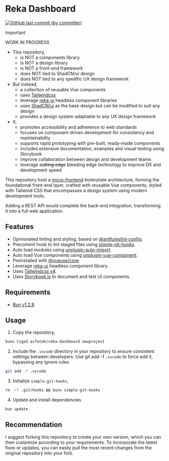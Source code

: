 # Reka Dashboard

<p>
  <a href="https://github.com/acfatah/reka-dashboard/commits/main">
  <img alt="GitHub last commit (by committer)" src="https://img.shields.io/github/last-commit/acfatah/reka-dashboard?display_timestamp=committer&style=flat-square"></a>
</p>

> [!IMPORTANT]
> WORK IN PROGRESS

- This repository,
  - is NOT a components library
  - is NOT a design library
  - is NOT a front-end framework
  - does NOT tied to ShadCN/ui design
  - does NOT tied to any spedific UX design framework
- But instead,
  - a collection of reusable Vue components
  - uses [Tailwindcss][4]
  - leverage [reka-ui][2] headless component libraries
  - uses [ShadCN/ui][3] as the base design but can be modified
    to suit any design
  - provides a design system adaptable to any UX design framework
- It,
  - promotes accessibility and adherence to web standards
  - focuses on component-driven development for consistency and maintainability
  - supports rapid prototyping with pre-built, ready-made components
  - includes extensive documentation, examples and visual testing using Storybook
  - improve collaboration between design and development teams
  - leverage ~~cutting edge~~ bleeding edge technology to improve DX and development speed

This repository host a [micro-frontend][1] boilerplate architecture, forming the
foundational front-end layer, crafted with reusable Vue components, styled with
Tailwind CSS that encompasses a design system using modern development tools.

Adding a REST API would complete the back-end integration, transforming it into
a full web application.

## Features

- Opinionated linting and styling, based on [@antfu/eslint-config](https://github.com/antfu/eslint-config).
- Precommit hook to lint staged files using [simple-git-hooks](https://github.com/toplenboren/simple-git-hooks).
- Auto load modules using [unplugin-auto-import](https://github.com/unplugin/unplugin-auto-import).
- Auto load Vue components using [unplugin-vue-component](https://github.com/unplugin/unplugin-vue-components).
- Preinstalled with [@vueuse/core](https://vueuse.org/functions.html).
- Leverage [reka-ui][2] headless component library.
- Uses [Tailwindcss v4][4].
- Uses [Storybook.js](https://storybook.js.org) to document and test UI components.

## Requirements

- [Bun v1.2.8](https://bun.sh)

## Usage

1. Copy the repository,

```bash
bunx tiged acfatah/reka-dashboard newproject
```

2. Include the `.vscode` directory in your repository to ensure consistent settings between developers. Use git add -f `.vscode` to force add it, bypassing any ignore rules.

```bash
git add -f .vscode
```

3. Initialize `simple-git-hooks`,

```bash
rm -rf .git/hooks && bunx simple-git-hooks
```

4. Update and install dependencies

```bash
bun update
```

## Recommendation

I suggest forking this repository to create your own version, which you can then
customize according to your requirements. To incorporate the latest fixes or updates,
you can easily pull the most recent changes from the original repository into your fork.

[1]: https://micro-frontends.org
[2]: https://reka-ui.com
[3]: https://shadcn-vue.com
[4]: https://tailwindcss.com
